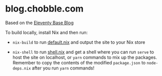 # blog.chobble.com

Based on the [Eleventy Base Blog](https://github.com/11ty/eleventy-base-blog)

To build locally, install Nix and then run:

- `nix-build` to run [default.nix](https://git.chobble.com/chobble/blog/src/branch/master/default.nix) and output the site to your Nix store

- `nix-shell` to run [shell.nix](https://git.chobble.com/chobble/blog/src/branch/master/shell.nix) and get a shell where you can run `serve` to host the site on localhost, or `yarn` commands to mix up the packages. Remember to copy the contents of the modified `package.json` to `node-deps.nix` after you run `yarn` commands!
